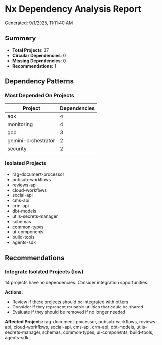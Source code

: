 # Nx Dependency Analysis Report

Generated: 9/1/2025, 11:11:40 AM

## Summary

- **Total Projects**: 37
- **Circular Dependencies**: 0
- **Missing Dependencies**: 0
- **Recommendations**: 1

## Dependency Patterns

### Most Depended On Projects

| Project | Dependencies |
| ------- | ------------ |
| adk | 4 |
| monitoring | 4 |
| gcp | 3 |
| gemini-orchestrator | 2 |
| security | 2 |

### Isolated Projects

- rag-document-processor
- pubsub-workflows
- reviews-api
- cloud-workflows
- social-api
- cms-api
- crm-api
- dbt-models
- utils-secrets-manager
- schemas
- common-types
- ui-components
- build-tools
- agents-sdk

## Recommendations

### Integrate Isolated Projects (low)

14 projects have no dependencies. Consider integration opportunities.

**Actions:**

- Review if these projects should be integrated with others
- Consider if they represent reusable utilities that could be shared
- Evaluate if they should be removed if no longer needed

**Affected Projects:** rag-document-processor, pubsub-workflows, reviews-api, cloud-workflows, social-api, cms-api, crm-api, dbt-models, utils-secrets-manager, schemas, common-types, ui-components, build-tools, agents-sdk

